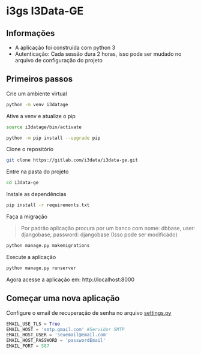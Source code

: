 # i3gs I3Data-GE

## Informações

- A aplicação foi construída com python 3
- Autenticação: Cada sessão dura 2 horas, isso pode ser mudado no arquivo de configuração do projeto

## Primeiros passos

Crie um ambiente virtual

```sh
python -m venv i3datage
```

Ative a venv e atualize o pip

```sh
source i3datage/bin/activate
```

```sh
python -m pip install --upgrade pip
```

Clone o repositório

```sh
git clone https://gitlab.com/i3data/i3data-ge.git
```

Entre na pasta do projeto

```sh
cd i3data-ge
```

Instale as dependências
```sh
pip install -r requirements.txt
```

Faça a migração

> Por padrão aplicação procura por um banco com  nome: dbbase, user: djangobase, password: djangobase (Isso pode ser modificado)

```sh
python manage.py makemigrations
```

Execute a aplicação

```sh
python manage.py runserver
```
Agora acesse a aplicação em: http://localhost:8000


## Começar uma nova aplicação

Configure o email de recuperação de senha no arquivo [settings.py](./i3gs_base/settings.py)

```py
EMAIL_USE_TLS = True
EMAIL_HOST = 'smtp.gmail.com' #Servidor SMTP
EMAIL_HOST_USER = 'seuemail@email.com'
EMAIL_HOST_PASSWORD = 'passwordEmail'
EMAIL_PORT = 587
```
